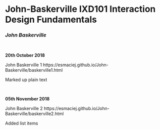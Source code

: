 <h1>John-Baskerville IXD101 Interaction Design Fundamentals</h1>
<p><i><h3>John Baskerville</i></h3></p>
<br>

<p><b>20th October 2018</b></p>
<p>John Baskerville 1 https://esmaciej.github.io/John-Baskerville/baskerville1.html</p>
<p>Marked up plain text</p>
<br>

<p><b>05th November 2018</b></p>
<p>John Baskerville 2 https://esmaciej.github.io/John-Baskerville/baskerville2.html</p>
<p>Added list items</p>
<br>
